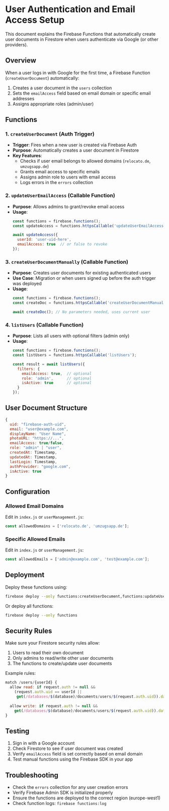 # User Authentication and Email Access Setup

This document explains the Firebase Functions that automatically create user documents in Firestore when users authenticate via Google (or other providers).

## Overview

When a user logs in with Google for the first time, a Firebase Function (`createUserDocument`) automatically:
1. Creates a user document in the `users` collection
2. Sets the `emailAccess` field based on email domain or specific email addresses
3. Assigns appropriate roles (admin/user)

## Functions

### 1. `createUserDocument` (Auth Trigger)
- **Trigger**: Fires when a new user is created via Firebase Auth
- **Purpose**: Automatically creates a user document in Firestore
- **Key Features**:
  - Checks if user email belongs to allowed domains (`relocato.de`, `umzugsapp.de`)
  - Grants email access to specific emails
  - Assigns admin role to users with email access
  - Logs errors in the `errors` collection

### 2. `updateUserEmailAccess` (Callable Function)
- **Purpose**: Allows admins to grant/revoke email access
- **Usage**: 
  ```javascript
  const functions = firebase.functions();
  const updateAccess = functions.httpsCallable('updateUserEmailAccess');
  
  await updateAccess({
    userId: 'user-uid-here',
    emailAccess: true  // or false to revoke
  });
  ```

### 3. `createUserDocumentManually` (Callable Function)
- **Purpose**: Creates user documents for existing authenticated users
- **Use Case**: Migration or when users signed up before the auth trigger was deployed
- **Usage**:
  ```javascript
  const functions = firebase.functions();
  const createDoc = functions.httpsCallable('createUserDocumentManually');
  
  await createDoc(); // No parameters needed, uses current user
  ```

### 4. `listUsers` (Callable Function)
- **Purpose**: Lists all users with optional filters (admin only)
- **Usage**:
  ```javascript
  const functions = firebase.functions();
  const listUsers = functions.httpsCallable('listUsers');
  
  const result = await listUsers({
    filters: {
      emailAccess: true,  // optional
      role: 'admin',      // optional
      isActive: true      // optional
    }
  });
  ```

## User Document Structure

```javascript
{
  uid: "firebase-auth-uid",
  email: "user@example.com",
  displayName: "User Name",
  photoURL: "https://...",
  emailAccess: true/false,
  role: "admin" | "user",
  createdAt: Timestamp,
  updatedAt: Timestamp,
  lastLogin: Timestamp,
  authProvider: "google.com",
  isActive: true
}
```

## Configuration

### Allowed Email Domains
Edit in `index.js` or `userManagement.js`:
```javascript
const allowedDomains = ['relocato.de', 'umzugsapp.de'];
```

### Specific Allowed Emails
Edit in `index.js` or `userManagement.js`:
```javascript
const allowedEmails = ['admin@example.com', 'test@example.com'];
```

## Deployment

Deploy these functions using:
```bash
firebase deploy --only functions:createUserDocument,functions:updateUserEmailAccess,functions:createUserDocumentManually,functions:listUsers
```

Or deploy all functions:
```bash
firebase deploy --only functions
```

## Security Rules

Make sure your Firestore security rules allow:
1. Users to read their own document
2. Only admins to read/write other user documents
3. The functions to create/update user documents

Example rules:
```javascript
match /users/{userId} {
  allow read: if request.auth != null && 
    (request.auth.uid == userId || 
     get(/databases/$(database)/documents/users/$(request.auth.uid)).data.role == 'admin');
  
  allow write: if request.auth != null && 
    get(/databases/$(database)/documents/users/$(request.auth.uid)).data.role == 'admin';
}
```

## Testing

1. Sign in with a Google account
2. Check Firestore to see if user document was created
3. Verify `emailAccess` field is set correctly based on email domain
4. Test manual functions using the Firebase SDK in your app

## Troubleshooting

- Check the `errors` collection for any user creation errors
- Verify Firebase Admin SDK is initialized properly
- Ensure the functions are deployed to the correct region (europe-west1)
- Check function logs: `firebase functions:log`